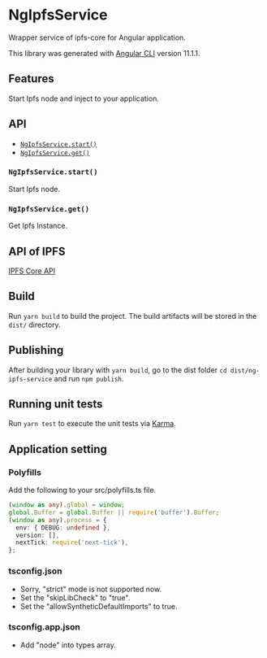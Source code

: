 # NgIpfsService

Wrapper service of ipfs-core for Angular application.

This library was generated with [Angular CLI](https://github.com/angular/angular-cli) version 11.1.1.

## Features

Start Ipfs node and inject to your application.

## API

- [`NgIpfsService.start()`](#NgIpfsServicestart)
- [`NgIpfsService.get()`](#NgIpfsServiceget)

### `NgIpfsService.start()`

Start Ipfs node.

### `NgIpfsService.get()`

Get Ipfs Instance.

## API of IPFS

[IPFS Core API](https://github.com/ipfs/js-ipfs/tree/master/docs/core-api#ipfs-core-api)

## Build

Run `yarn build` to build the project. The build artifacts will be stored in the `dist/` directory.

## Publishing

After building your library with `yarn build`, go to the dist folder `cd dist/ng-ipfs-service` and run `npm publish`.

## Running unit tests

Run `yarn test` to execute the unit tests via [Karma](https://karma-runner.github.io).

## Application setting

### Polyfills

Add the following to your src/polyfills.ts file.

```polyfills.ts
(window as any).global = window;
global.Buffer = global.Buffer || require('buffer').Buffer;
(window as any).process = {
  env: { DEBUG: undefined },
  version: [],
  nextTick: require('next-tick'),
};
```

### tsconfig.json

- Sorry, "strict" mode is not supported now.
- Set the "skipLibCheck" to "true".
- Set the "allowSyntheticDefaultImports" to true.

### tsconfig.app.json

- Add "node" into types array.
